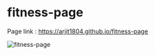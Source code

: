 # fitness-page
Page link : https://arjit1804.github.io/fitness-page


![fitness-page](https://user-images.githubusercontent.com/62153451/137626404-1c70d5e8-f805-4171-bc8a-974c4a6e71a8.gif)
